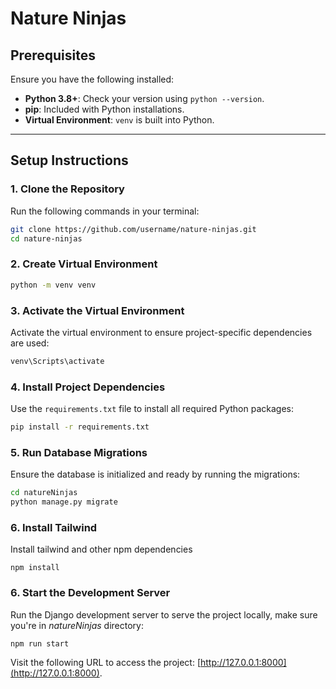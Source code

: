 # Nature Ninjas

## Prerequisites

Ensure you have the following installed:

- **Python 3.8+**: Check your version using `python --version`.
- **pip**: Included with Python installations.
- **Virtual Environment**: `venv` is built into Python.

---

## Setup Instructions

### 1. Clone the Repository

Run the following commands in your terminal:

```bash
git clone https://github.com/username/nature-ninjas.git
cd nature-ninjas
```

### 2. Create Virtual Environment

```bash
python -m venv venv
```

### 3. Activate the Virtual Environment

Activate the virtual environment to ensure project-specific dependencies are used:

```bash
venv\Scripts\activate
```

### 4. Install Project Dependencies

Use the `requirements.txt` file to install all required Python packages:

```bash
pip install -r requirements.txt
```

### 5. Run Database Migrations

Ensure the database is initialized and ready by running the migrations:

```bash
cd natureNinjas
python manage.py migrate
```
### 6. Install Tailwind
Install tailwind and other npm dependencies
```
npm install
```

### 6. Start the Development Server

Run the Django development server to serve the project locally, make sure you're in *natureNinjas* directory:

```bash
npm run start
```

Visit the following URL to access the project: [http://127.0.0.1:8000](http://127.0.0.1:8000).
